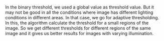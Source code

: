 In the binary threshold, we used a global value as threshold value.
But it may not be good in all the conditions where image has different lighting conditions in different areas. 
In that case, we go for adaptive thresholding. In this, the algorithm calculate the threshold for a small regions of the image.
So we get different thresholds for different regions of the same image and
it gives us better results for images with varying illumination.
